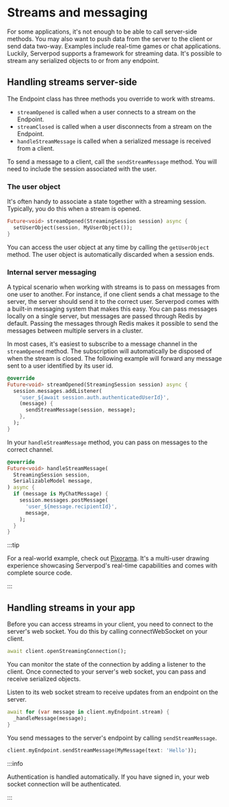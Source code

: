 # Streams and messaging
For some applications, it's not enough to be able to call server-side methods. You may also want to push data from the server to the client or send data two-way. Examples include real-time games or chat applications. Luckily, Serverpod supports a framework for streaming data. It's possible to stream any serialized objects to or from any endpoint.

## Handling streams server-side
The Endpoint class has three methods you override to work with streams.

- `streamOpened` is called when a user connects to a stream on the Endpoint.
- `streamClosed` is called when a user disconnects from a stream on the Endpoint.
- `handleStreamMessage` is called when a serialized message is received from a client.

To send a message to a client, call the `sendStreamMessage` method. You will need to include the session associated with the user.

### The user object
It's often handy to associate a state together with a streaming session. Typically, you do this when a stream is opened.

```dart
Future<void> streamOpened(StreamingSession session) async {
  setUserObject(session, MyUserObject());
}
```

You can access the user object at any time by calling the `getUserObject` method. The user object is automatically discarded when a session ends.

### Internal server messaging
A typical scenario when working with streams is to pass on messages from one user to another. For instance, if one client sends a chat message to the server, the server should send it to the correct user. Serverpod comes with a built-in messaging system that makes this easy. You can pass messages locally on a single server, but messages are passed through Redis by default. Passing the messages through Redis makes it possible to send the messages between multiple servers in a cluster.

In most cases, it's easiest to subscribe to a message channel in the `streamOpened` method. The subscription will automatically be disposed of when the stream is closed. The following example will forward any message sent to a user identified by its user id.

```dart
@override
Future<void> streamOpened(StreamingSession session) async {
  session.messages.addListener(
    'user_${await session.auth.authenticatedUserId}',
    (message) {
      sendStreamMessage(session, message);
    },
  );
}
```

In your `handleStreamMessage` method, you can pass on messages to the correct channel.

```dart
@override
Future<void> handleStreamMessage(
  StreamingSession session,
  SerializableModel message,
) async {
  if (message is MyChatMessage) {
    session.messages.postMessage(
      'user_${message.recipientId}',
      message,
    );
  }
}
```

:::tip

For a real-world example, check out [Pixorama](https://pixorama.live). It's a multi-user drawing experience showcasing Serverpod's real-time capabilities and comes with complete source code.

:::

## Handling streams in your app
Before you can access streams in your client, you need to connect to the server's web socket. You do this by calling connectWebSocket on your client.

```dart
await client.openStreamingConnection();

```

You can monitor the state of the connection by adding a listener to the client.
Once connected to your server's web socket, you can pass and receive serialized objects.

Listen to its web socket stream to receive updates from an endpoint on the server.

```dart
await for (var message in client.myEndpoint.stream) {
  _handleMessage(message);
}
```

You send messages to the server's endpoint by calling `sendStreamMessage`.

```dart
client.myEndpoint.sendStreamMessage(MyMessage(text: 'Hello'));
```

:::info

Authentication is handled automatically. If you have signed in, your web socket connection will be authenticated.

:::
